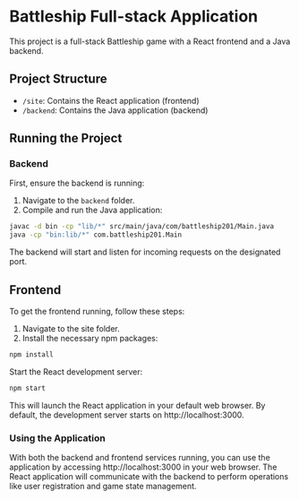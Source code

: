 
# Battleship Full-stack Application

This project is a full-stack Battleship game with a React frontend and a Java backend.

## Project Structure

- `/site`: Contains the React application (frontend)
- `/backend`: Contains the Java application (backend)

## Running the Project

### Backend

First, ensure the backend is running:

1. Navigate to the `backend` folder.
2. Compile and run the Java application:

```bash
javac -d bin -cp "lib/*" src/main/java/com/battleship201/Main.java
java -cp "bin:lib/*" com.battleship201.Main
```

The backend will start and listen for incoming requests on the designated port.

## Frontend
To get the frontend running, follow these steps:
1. Navigate to the site folder.
1. Install the necessary npm packages:

```bash
npm install
```

Start the React development server:

```bash
npm start
```

This will launch the React application in your default web browser. By default, the development server starts on http://localhost:3000.

### Using the Application
With both the backend and frontend services running, you can use the application by accessing http://localhost:3000 in your web browser. The React application will communicate with the backend to perform operations like user registration and game state management.